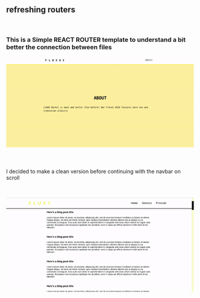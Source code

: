 ## refreshing routers

<br>
<h3> This is a Simple REACT ROUTER template to understand
a bit better the connection between files

[<img src="./src/img/preview2.gif">](https://nadiamariduena.github.io/react-router-simple-layout/)

<br>

</h3>

<p> I decided to make a clean version before continuing with the navbar
on scroll

</p>

<br>

[<img src="./src/img/preview.gif">](https://nadiamariduena.github.io/react-responsive1/)

<br>
<br>

<!-- # PROPS

## A series of recapitulative REACT projects

## Projects like this one will be accompanied by a video explanation related to the topic.

<br>
<p> “Props” is a special keyword in React, which stands for properties and is being used for passing data from one component to another. Furthermore, props data is read-only, which means that data coming from the parent should not be changed by child components.

</p>

### click on the image to watch the the videos:

#### Simple (it contains no sass customization).

##### no.1

[<img src="./img/react-simple-props.jpg">](https://youtu.be/wRasvW23v1g)

<br>

##### no.2

[video2](https://youtu.be/UxRyPk2zc4c)

<br>
<br>
<br>
<br>

#### SASS customized

[<img src="./img/REACT-test3.gif">](https://youtu.be/LTe3nHrjsbo)

<br>
<br> -->
